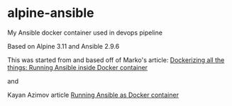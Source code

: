 # alpine-ansible
My Ansible docker container used in devops pipeline

Based on Alpine 3.11 and Ansible 2.9.6

This was started from and based off of Marko's article:
[Dockerizing all the things: Running Ansible inside Docker container](https://ruleoftech.com/2017/dockerizing-all-the-things-running-ansible-inside-docker-container)

and

Kayan Azimov article [Running Ansible as Docker container](https://ifritltd.com/2017/10/20/running-ansible-as-docker-container/)
